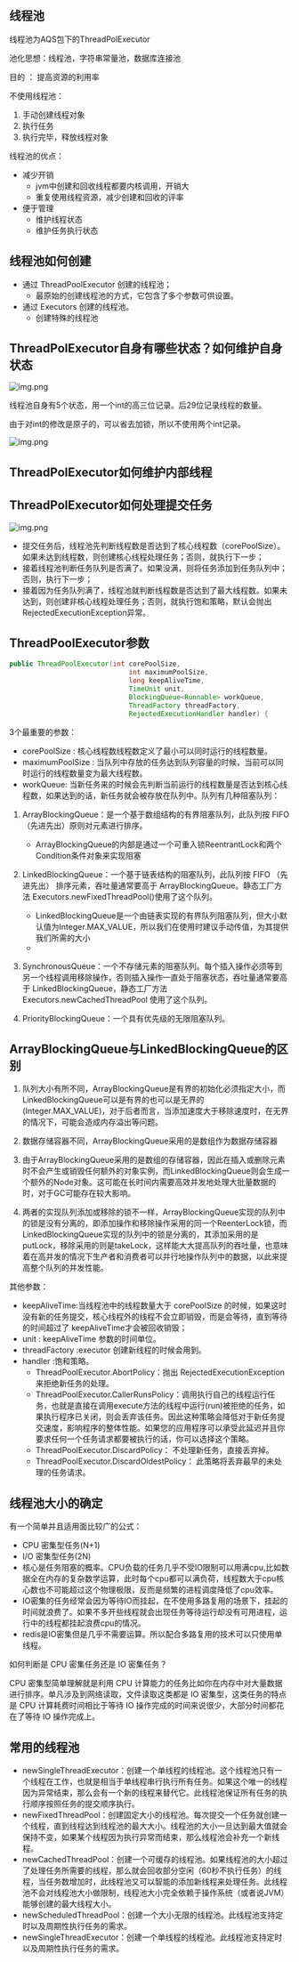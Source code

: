 ## 线程池
线程池为AQS包下的ThreadPolExecutor

池化思想：线程池，字符串常量池，数据库连接池

目的 ： 提高资源的利用率

不使用线程池：
1. 手动创建线程对象
2. 执行任务
3. 执行完毕，释放线程对象

线程池的优点：
* 减少开销
    * jvm中创建和回收线程都要内核调用，开销大
    * 重复使用线程资源，减少创建和回收的评率
* 便于管理 
    * 维护线程状态  
    * 维护任务执行状态

## 线程池如何创建
* 通过 ThreadPoolExecutor 创建的线程池；
    * 最原始的创建线程池的方式，它包含了多个参数可供设置。
* 通过 Executors 创建的线程池。
    * 创建特殊的线程池

## ThreadPolExecutor自身有哪些状态？如何维护自身状态
![img.png](xcc11.png)

线程池自身有5个状态，用一个int的高三位记录。后29位记录线程的数量。

由于对int的修改是原子的，可以省去加锁，所以不使用两个int记录。

![img.png](zhuantai.png)

## ThreadPolExecutor如何维护内部线程

## ThreadPolExecutor如何处理提交任务
![img.png](xcc12.png)

* 提交任务后，线程池先判断线程数是否达到了核心线程数（corePoolSize）。如果未达到线程数，则创建核心线程处理任务；否则，就执行下一步；
* 接着线程池判断任务队列是否满了。如果没满，则将任务添加到任务队列中；否则，执行下一步；
* 接着因为任务队列满了，线程池就判断线程数是否达到了最大线程数。如果未达到，则创建非核心线程处理任务；否则，就执行饱和策略，默认会抛出RejectedExecutionException异常。

## ThreadPoolExecutor参数
```java
public ThreadPoolExecutor(int corePoolSize,
                              int maximumPoolSize,
                              long keepAliveTime,
                              TimeUnit unit,
                              BlockingQueue<Runnable> workQueue,
                              ThreadFactory threadFactory,
                              RejectedExecutionHandler handler) {
```

3个最重要的参数：
* corePoolSize : 核心线程数线程数定义了最小可以同时运行的线程数量。
* maximumPoolSize : 当队列中存放的任务达到队列容量的时候，当前可以同时运行的线程数量变为最大线程数。
* workQueue: 当新任务来的时候会先判断当前运行的线程数量是否达到核心线程数，如果达到的话，新任务就会被存放在队列中。队列有几种阻塞队列：
    
1. ArrayBlockingQueue：是一个基于数组结构的有界阻塞队列，此队列按 FIFO（先进先出）原则对元素进行排序。
    * ArrayBlockingQueue的内部是通过一个可重入锁ReentrantLock和两个Condition条件对象来实现阻塞

2. LinkedBlockingQueue：一个基于链表结构的阻塞队列，此队列按 FIFO （先进先出） 排序元素，吞吐量通常要高于 ArrayBlockingQueue。静态工厂方法 Executors.newFixedThreadPool()使用了这个队列。
    * LinkedBlockingQueue是一个由链表实现的有界队列阻塞队列，但大小默认值为Integer.MAX_VALUE，所以我们在使用时建议手动传值，为其提供我们所需的大小
    * 
3. SynchronousQueue：一个不存储元素的阻塞队列。每个插入操作必须等到另一个线程调用移除操作，否则插入操作一直处于阻塞状态，吞吐量通常要高于 LinkedBlockingQueue，静态工厂方法 Executors.newCachedThreadPool 使用了这个队列。
4. PriorityBlockingQueue：一个具有优先级的无限阻塞队列。

## ArrayBlockingQueue与LinkedBlockingQueue的区别

1. 队列大小有所不同，ArrayBlockingQueue是有界的初始化必须指定大小，而LinkedBlockingQueue可以是有界的也可以是无界的(Integer.MAX_VALUE)，对于后者而言，当添加速度大于移除速度时，在无界的情况下，可能会造成内存溢出等问题。

2. 数据存储容器不同，ArrayBlockingQueue采用的是数组作为数据存储容器

3. 由于ArrayBlockingQueue采用的是数组的存储容器，因此在插入或删除元素时不会产生或销毁任何额外的对象实例，而LinkedBlockingQueue则会生成一个额外的Node对象。这可能在长时间内需要高效并发地处理大批量数据的时，对于GC可能存在较大影响。

4. 两者的实现队列添加或移除的锁不一样，ArrayBlockingQueue实现的队列中的锁是没有分离的，即添加操作和移除操作采用的同一个ReenterLock锁，而LinkedBlockingQueue实现的队列中的锁是分离的，其添加采用的是putLock，移除采用的则是takeLock，这样能大大提高队列的吞吐量，也意味着在高并发的情况下生产者和消费者可以并行地操作队列中的数据，以此来提高整个队列的并发性能。


其他参数：
* keepAliveTime:当线程池中的线程数量大于 corePoolSize 的时候，如果这时没有新的任务提交，核心线程外的线程不会立即销毁，而是会等待，直到等待的时间超过了 keepAliveTime才会被回收销毁；
* unit : keepAliveTime 参数的时间单位。
* threadFactory :executor 创建新线程的时候会用到。
* handler :饱和策略。
    * ThreadPoolExecutor.AbortPolicy：抛出 RejectedExecutionException来拒绝新任务的处理。
    * ThreadPoolExecutor.CallerRunsPolicy：调用执行自己的线程运行任务，也就是直接在调用execute方法的线程中运行(run)被拒绝的任务，如果执行程序已关闭，则会丢弃该任务。因此这种策略会降低对于新任务提交速度，影响程序的整体性能。如果您的应用程序可以承受此延迟并且你要求任何一个任务请求都要被执行的话，你可以选择这个策略。
    * ThreadPoolExecutor.DiscardPolicy： 不处理新任务，直接丢弃掉。
    * ThreadPoolExecutor.DiscardOldestPolicy： 此策略将丢弃最早的未处理的任务请求。


## 线程池大小的确定

有一个简单并且适用面比较广的公式：

* CPU 密集型任务(N+1)
* I/O 密集型任务(2N)
* 核心是任务阻塞的概率。CPU负载的任务几乎不受IO限制可以用满cpu,比如数据全在内存的复杂数学运算，此时每个cpu都可以满负荷，线程数大于cpu核心数也不可能超过这个物理极限，反而是频繁的进程调度降低了cpu效率。
* IO密集的任务经常会因为等待IO而挂起，在不使用多路复用的场景下，挂起的时间就浪费了。如果不多开些线程就会出现任务等待运行却没有可用进程，运行中的线程都挂起浪费cpu的情况。
* redis是IO密集但是几乎不需要运算。所以配合多路复用的技术可以只使用单线程。

如何判断是 CPU 密集任务还是 IO 密集任务？

CPU 密集型简单理解就是利用 CPU 计算能力的任务比如你在内存中对大量数据进行排序。单凡涉及到网络读取，文件读取这类都是 IO 密集型，这类任务的特点是 CPU 计算耗费时间相比于等待 IO 操作完成的时间来说很少，大部分时间都花在了等待 IO 操作完成上。

## 常用的线程池
* newSingleThreadExecutor：创建一个单线程的线程池。这个线程池只有一个线程在工作，也就是相当于单线程串行执行所有任务。如果这个唯一的线程因为异常结束，那么会有一个新的线程来替代它。此线程池保证所有任务的执行顺序按照任务的提交顺序执行。
* newFixedThreadPool：创建固定大小的线程池。每次提交一个任务就创建一个线程，直到线程达到线程池的最大大小。线程池的大小一旦达到最大值就会保持不变，如果某个线程因为执行异常而结束，那么线程池会补充一个新线程。
* newCachedThreadPool：创建一个可缓存的线程池。如果线程池的大小超过了处理任务所需要的线程，那么就会回收部分空闲（60秒不执行任务）的线程，当任务数增加时，此线程池又可以智能的添加新线程来处理任务。此线程池不会对线程池大小做限制，线程池大小完全依赖于操作系统（或者说JVM）能够创建的最大线程大小。
* newScheduledThreadPool：创建一个大小无限的线程池。此线程池支持定时以及周期性执行任务的需求。
* newSingleThreadExecutor：创建一个单线程的线程池。此线程池支持定时以及周期性执行任务的需求。


